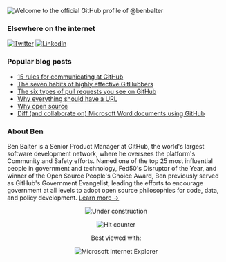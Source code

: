 ![Welcome to the official GitHub profile of @benbalter](https://user-images.githubusercontent.com/282759/84682528-c1d5d300-af03-11ea-9bfb-02854ad0cb20.gif)

### Elsewhere on the internet

[![Twitter](https://user-images.githubusercontent.com/282759/84680160-40c90c80-af00-11ea-8390-bb86858c5fa5.png)](https://twitter.com/benbalter) 
[![LinkedIn](https://user-images.githubusercontent.com/282759/84680162-4161a300-af00-11ea-912c-8f32e5cc1676.png)](https://linkedin.com/in/benbalter)

### Popular blog posts

* [15 rules for communicating at GitHub](https://ben.balter.com/2014/11/06/rules-of-communicating-at-github/)
* [The seven habits of highly effective GitHubbers](https://ben.balter.com/2016/09/13/seven-habits-of-highly-effective-githubbers/)
* [The six types of pull requests you see on GitHub](https://ben.balter.com/2015/12/08/types-of-pull-requests/)
* [Why everything should have a URL](https://ben.balter.com/2015/11/12/why-urls/)
* [Why open source](https://ben.balter.com/2015/11/23/why-open-source/)
* [Diff (and collaborate on) Microsoft Word documents using GitHub](https://ben.balter.com/2015/02/06/word-diff/)

### About Ben

Ben Balter is a Senior Product Manager at GitHub, the world's largest software development network, where he oversees the platform's Community and Safety efforts. Named one of the top 25 most influential people in government and technology, Fed50's Disruptor of the Year, and winner of the Open Source People's Choice Award, Ben previously served as GitHub's Government Evangelist, leading the efforts to encourage government at all levels to adopt open source philosophies for code, data, and policy development. [Learn more →](https://ben.balter.com/about/)

<div align="center">

![Under construction](https://user-images.githubusercontent.com/282759/84681715-8c7cb580-af02-11ea-85a4-05d069c72121.gif)

</div>
<div align="center">

![Hit counter](http://hits.dwyl.com/benbalter/benbalter/benbalter.svg)

</div>
<div align="center">

Best viewed with:

![Microsoft Internet Explorer](https://user-images.githubusercontent.com/282759/84683523-52f97980-af05-11ea-9da0-639e1c368536.gif)

</div>
